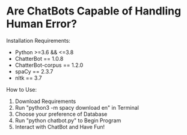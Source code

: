# Are ChatBots Capable of Handling Human Error? 

Installation Requirements:
* Python >=3.6 && <=3.8
* ChatterBot == 1.0.8
* ChatterBot-corpus == 1.2.0
* spaCy == 2.3.7
* nltk == 3.7

How to Use:
1. Download Requirements
2. Run "python3 -m spacy download en" in Terminal
3. Choose your preference of Database
4. Run "python chatbot.py" to Begin Program
5. Interact with ChatBot and Have Fun! 
